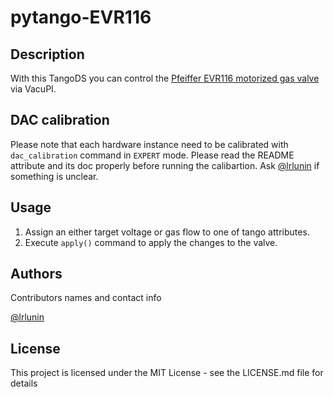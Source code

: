 # pytango-EVR116

## Description
With this TangoDS you can control the [Pfeiffer EVR116 motorized gas valve](https://www.pfeiffer-vacuum.com/de/produkte/ventile-kammern-komponenten/vakuumventile/druckregelventile/gasregelventile/1796/evr-116-gasregelventil-motorisch) via VacuPI.

## DAC calibration 
Please note that each hardware instance need to be calibrated with `dac_calibration` command in `EXPERT` mode. Please read the README attribute and its doc properly before running the calibartion. Ask [@lrlunin](https://github.com/lrlunin) if something is unclear.

## Usage
1. Assign an either target voltage or gas flow to one of tango attributes.
2. Execute `apply()` command to apply the changes to the valve.

## Authors

Contributors names and contact info

[@lrlunin](https://github.com/lrlunin)

## License

This project is licensed under the MIT License - see the LICENSE.md file for details
